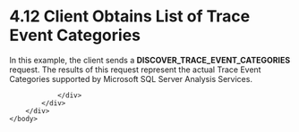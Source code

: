 <html dir="LTR" xmlns:mshelp="http://msdn.microsoft.com/mshelp" xmlns:ddue="http://ddue.schemas.microsoft.com/authoring/2003/5" xmlns:xlink="http://www.w3.org/1999/xlink" xmlns:tool="http://www.microsoft.com/tooltip">
    <head>
        <meta http-equiv="Content-Type" content="text/html; CHARSET=utf-8"></meta>
        <meta name="save" content="history"></meta>
        <title>4.12 Client Obtains List of Trace Event Categories</title>
        <xml>
            <mshelp:toctitle title="4.12 Client Obtains List of Trace Event Categories"></mshelp:toctitle>
            <mshelp:rltitle title="[MS-SSAS]: Client Obtains List of Trace Event Categories"></mshelp:rltitle>
            <mshelp:keyword index="A" term="55417ebc-556c-44ca-82a8-6c9d084ac070"></mshelp:keyword>
            <mshelp:attr name="DCSext.ContentType" value="open specification"></mshelp:attr>
            <mshelp:attr name="AssetID" value="55417ebc-556c-44ca-82a8-6c9d084ac070"></mshelp:attr>
            <mshelp:attr name="TopicType" value="kbRef"></mshelp:attr>
            <mshelp:attr name="DCSext.Title" value="[MS-SSAS]: Client Obtains List of Trace Event Categories" />
        </xml>
    </head>
    <body>
        <div id="header">
            <h1 class="heading">4.12 Client Obtains List of Trace Event Categories</h1>
        </div>
        <div id="mainSection">
            <div id="mainBody">
                <div id="allHistory" class="saveHistory"></div>
                <div id="sectionSection0" class="section" name="collapseableSection">
                    

<p>In this example, the client sends a <b>DISCOVER_TRACE_EVENT_CATEGORIES</b>
request. The results of this request represent the actual Trace Event
Categories supported by Microsoft SQL Server Analysis Services.</p>


                </div>
            </div>
        </div>
    </body>
</html>